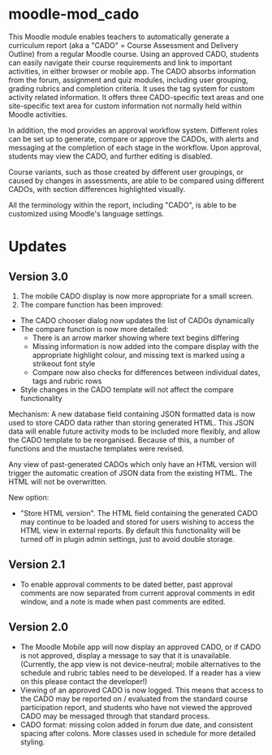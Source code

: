 # moodle-mod_cado
This Moodle module enables teachers to automatically generate a curriculum report (aka a "CADO" = Course Assessment and Delivery Outline) from a regular Moodle course.  Using an approved CADO, students can easily navigate their course requirements and link to important activities, in either browser or mobile app.  The CADO absorbs information from the forum, assignment and quiz modules, including user grouping, grading rubrics and completion criteria. It uses the tag system for custom activity related information.  It offers three CADO-specific text areas and one site-specific text area for custom information not normally held within Moodle activities.  

In addition, the mod provides an approval workflow system.  Different roles can be set up to generate, compare or approve the CADOs, with alerts and messaging at the completion of each stage in the workflow. Upon approval, students may view the CADO, and further editing is disabled.

Course variants, such as those created by different user groupings, or caused by changes in assessments, are able to be compared using different CADOs, with section differences highlighted visually.

All the terminology within the report, including "CADO", is able to be customized using Moodle's language settings.

Updates
=======
Version 3.0
-----------
1. The mobile CADO display is now more appropriate for a small screen.
2. The compare function has been improved:
* The CADO chooser dialog now updates the list of CADOs dynamically
* The compare function is now more detailed:
   * There is an arrow marker showing where text begins differing
   * Missing information is now added into the compare display with the appropriate highlight colour, and missing text is marked using a strikeout font style
   * Compare now also checks for differences between individual dates, tags and rubric rows
* Style changes in the CADO template will not affect the compare functionality

Mechanism: A new database field containing JSON formatted data is now used to store CADO data rather than storing generated HTML. This JSON data will enable future activity mods to be included more flexibly, and allow the CADO template to be reorganised. Because of this, a number of functions and the mustache templates were revised.

Any view of past-generated CADOs which only have an HTML version will trigger the automatic creation of JSON data from the existing HTML.  The HTML will not be overwritten.

New option: 
* "Store HTML version". The HTML field containing the generated CADO may continue to be loaded and stored for users wishing to access the HTML view in external reports.  By default this functionality will be turned off in plugin admin settings, just to avoid double storage.

Version 2.1
-----------
* To enable approval comments to be dated better, past approval comments are now separated from current approval comments in edit window, and a note is made when past comments are edited.

Version 2.0
-----------
* The Moodle Mobile app will now display an approved CADO, or if CADO is not approved, display a message to say that it is unavailable. (Currently, the app view is not device-neutral; mobile alternatives to the schedule and rubric tables need to be developed. If a reader has a view on this please contact the developer!)
* Viewing of an approved CADO is now logged. This means that access to the CADO may be reported on / evaluated from the standard course participation report, and students who have not viewed the approved CADO may be messaged through that standard process.
* CADO format: missing colon added in forum due date, and consistent spacing after colons. More classes used in schedule for more detailed styling.